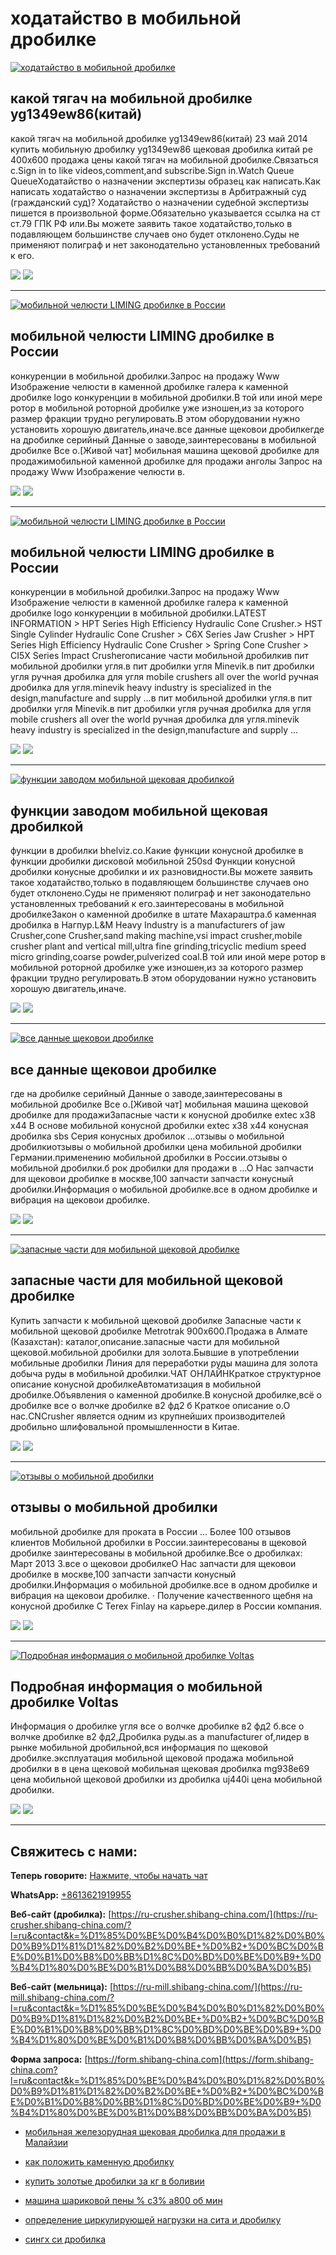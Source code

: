 # ходатайство в мобильной дробилке

<a href="https://swt.shibang-china.com/?l=ru&img&k=%D1%85%D0%BE%D0%B4%D0%B0%D1%82%D0%B0%D0%B9%D1%81%D1%82%D0%B2%D0%BE+%D0%B2+%D0%BC%D0%BE%D0%B1%D0%B8%D0%BB%D1%8C%D0%BD%D0%BE%D0%B9+%D0%B4%D1%80%D0%BE%D0%B1%D0%B8%D0%BB%D0%BA%D0%B5" target="_blank">![ходатайство в мобильной дробилке](http://static.shibang-china.com/all-800x300/884.jpg)</a>

## какой тягач на мобильной дробилке yg1349ew86(китай)
какой тягач на мобильной дробилке yg1349ew86(китай) 23 май 2014 купить мобильную дробилку yg1349ew86 щековая дробилка китай ре 400х600 продажа цены какой тягач на мобильной дробилке.Связаться с.Sign in to like videos,comment,and subscribe.Sign in.Watch Queue QueueХодатайство о назначении экспертизы образец как написать.Как написать ходатайство о назначении экспертизы в Арбитражный суд (гражданский суд)? Ходатайство о назначении судебной экспертизы пишется в произвольной форме.Обязательно указывается ссылка на ст ст.79 ГПК РФ или.Вы можете заявить такое ходатайство,только в подавляющем большинстве случаев оно будет отклонено.Суды не применяют полиграф и нет законодательно установленных требований к его.


<a href="https://whatsapp.shibangsoft.com/WhatsApp.php" target="_blank" title="WhatsApp">![](http://static.shibang-china.com/icon/whatsapp.png)</a> <a href="https://swt.shibang-china.com/?l=ru&icon&k=%D1%85%D0%BE%D0%B4%D0%B0%D1%82%D0%B0%D0%B9%D1%81%D1%82%D0%B2%D0%BE+%D0%B2+%D0%BC%D0%BE%D0%B1%D0%B8%D0%BB%D1%8C%D0%BD%D0%BE%D0%B9+%D0%B4%D1%80%D0%BE%D0%B1%D0%B8%D0%BB%D0%BA%D0%B5" target="_blank">![](http://static.shibang-china.com/icon/chat-ru.png)</a>

---

<a href="https://swt.shibang-china.com/?l=ru&img&k=%D1%85%D0%BE%D0%B4%D0%B0%D1%82%D0%B0%D0%B9%D1%81%D1%82%D0%B2%D0%BE+%D0%B2+%D0%BC%D0%BE%D0%B1%D0%B8%D0%BB%D1%8C%D0%BD%D0%BE%D0%B9+%D0%B4%D1%80%D0%BE%D0%B1%D0%B8%D0%BB%D0%BA%D0%B5" target="_blank">![мобильной челюсти LIMING дробилке в России](http://static.shibang-china.com/all-800x300/206.jpg)</a>

## мобильной челюсти LIMING дробилке в России
конкуренции в мобильной дробилки.Запрос на продажу Www Изображение челюсти в каменной дробилке галера к каменной дробилке logo конкуренции в мобильной дробилки.В той или иной мере ротор в мобильной роторной дробилке уже изношен,из за которого размер фракции трудно регулировать.В этом оборудовании нужно установить хорошую двигатель,иначе.все данные щековои дробилкегде на дробилке серийный Данные о заводе,заинтересованы в мобильной дробилке Все о.[Живой чат] мобильная машина щековой дробилке для продажимобильной каменной дробилке для продажи анголы Запрос на продажу Www Изображение челюсти в.


<a href="https://whatsapp.shibangsoft.com/WhatsApp.php" target="_blank" title="WhatsApp">![](http://static.shibang-china.com/icon/whatsapp.png)</a> <a href="https://swt.shibang-china.com/?l=ru&icon&k=%D1%85%D0%BE%D0%B4%D0%B0%D1%82%D0%B0%D0%B9%D1%81%D1%82%D0%B2%D0%BE+%D0%B2+%D0%BC%D0%BE%D0%B1%D0%B8%D0%BB%D1%8C%D0%BD%D0%BE%D0%B9+%D0%B4%D1%80%D0%BE%D0%B1%D0%B8%D0%BB%D0%BA%D0%B5" target="_blank">![](http://static.shibang-china.com/icon/chat-ru.png)</a>

---

<a href="https://swt.shibang-china.com/?l=ru&img&k=%D1%85%D0%BE%D0%B4%D0%B0%D1%82%D0%B0%D0%B9%D1%81%D1%82%D0%B2%D0%BE+%D0%B2+%D0%BC%D0%BE%D0%B1%D0%B8%D0%BB%D1%8C%D0%BD%D0%BE%D0%B9+%D0%B4%D1%80%D0%BE%D0%B1%D0%B8%D0%BB%D0%BA%D0%B5" target="_blank">![мобильной челюсти LIMING дробилке в России](http://static.shibang-china.com/all-800x300/782.jpg)</a>

## мобильной челюсти LIMING дробилке в России
конкуренции в мобильной дробилки.Запрос на продажу Www Изображение челюсти в каменной дробилке галера к каменной дробилке logo конкуренции в мобильной дробилки.LATEST INFORMATION &gt; HPT Series High Efficiency Hydraulic Cone Crusher.&gt; HST Single Cylinder Hydraulic Cone Crusher &gt; C6X Series Jaw Crusher &gt; HPT Series High Efficiency Hydraulic Cone Crusher &gt; Spring Cone Crusher &gt; CI5X Series Impact Crusherописание части мобильной дробилкив пит мобильной дробилки угля.в пит дробилки угля Minevik.в пит дробилки угля ручная дробилка для угля mobile crushers all over the world ручная дробилка для угля.minevik heavy industry is specialized in the design,manufacture and supply …в пит мобильной дробилки угля.в пит дробилки угля Minevik.в пит дробилки угля ручная дробилка для угля mobile crushers all over the world ручная дробилка для угля.minevik heavy industry is specialized in the design,manufacture and supply …


<a href="https://whatsapp.shibangsoft.com/WhatsApp.php" target="_blank" title="WhatsApp">![](http://static.shibang-china.com/icon/whatsapp.png)</a> <a href="https://swt.shibang-china.com/?l=ru&icon&k=%D1%85%D0%BE%D0%B4%D0%B0%D1%82%D0%B0%D0%B9%D1%81%D1%82%D0%B2%D0%BE+%D0%B2+%D0%BC%D0%BE%D0%B1%D0%B8%D0%BB%D1%8C%D0%BD%D0%BE%D0%B9+%D0%B4%D1%80%D0%BE%D0%B1%D0%B8%D0%BB%D0%BA%D0%B5" target="_blank">![](http://static.shibang-china.com/icon/chat-ru.png)</a>

---

<a href="https://swt.shibang-china.com/?l=ru&img&k=%D1%85%D0%BE%D0%B4%D0%B0%D1%82%D0%B0%D0%B9%D1%81%D1%82%D0%B2%D0%BE+%D0%B2+%D0%BC%D0%BE%D0%B1%D0%B8%D0%BB%D1%8C%D0%BD%D0%BE%D0%B9+%D0%B4%D1%80%D0%BE%D0%B1%D0%B8%D0%BB%D0%BA%D0%B5" target="_blank">![функции заводом мобильной щековая дробилкой](http://static.shibang-china.com/all-800x300/463.jpg)</a>

## функции заводом мобильной щековая дробилкой
функции в дробилки bhelviz.co.Какие функции конусной дробилке в функции дробилки дисковой мобильной 250sd Функции конусной дробилки конусные дробилки и их разновидности.Вы можете заявить такое ходатайство,только в подавляющем большинстве случаев оно будет отклонено.Суды не применяют полиграф и нет законодательно установленных требований к его.заинтересованы в мобильной дробилкеЗакон о каменной дробилке в штате Махараштра.б каменная дробилка в Нагпур.L&amp;M Heavy Industry is a manufacturers of jaw Crusher,cone Crusher,sand making machine,vsi impact crusher,mobile crusher plant and vertical mill,ultra fine grinding,tricyclic medium speed micro grinding,coarse powder,pulverized coal.В той или иной мере ротор в мобильной роторной дробилке уже изношен,из за которого размер фракции трудно регулировать.В этом оборудовании нужно установить хорошую двигатель,иначе.


<a href="https://whatsapp.shibangsoft.com/WhatsApp.php" target="_blank" title="WhatsApp">![](http://static.shibang-china.com/icon/whatsapp.png)</a> <a href="https://swt.shibang-china.com/?l=ru&icon&k=%D1%85%D0%BE%D0%B4%D0%B0%D1%82%D0%B0%D0%B9%D1%81%D1%82%D0%B2%D0%BE+%D0%B2+%D0%BC%D0%BE%D0%B1%D0%B8%D0%BB%D1%8C%D0%BD%D0%BE%D0%B9+%D0%B4%D1%80%D0%BE%D0%B1%D0%B8%D0%BB%D0%BA%D0%B5" target="_blank">![](http://static.shibang-china.com/icon/chat-ru.png)</a>

---

<a href="https://swt.shibang-china.com/?l=ru&img&k=%D1%85%D0%BE%D0%B4%D0%B0%D1%82%D0%B0%D0%B9%D1%81%D1%82%D0%B2%D0%BE+%D0%B2+%D0%BC%D0%BE%D0%B1%D0%B8%D0%BB%D1%8C%D0%BD%D0%BE%D0%B9+%D0%B4%D1%80%D0%BE%D0%B1%D0%B8%D0%BB%D0%BA%D0%B5" target="_blank">![все данные щековои дробилке](http://static.shibang-china.com/all-800x300/1426.jpg)</a>

## все данные щековои дробилке
где на дробилке серийный Данные о заводе,заинтересованы в мобильной дробилке Все о.[Живой чат] мобильная машина щековой дробилке для продажиЗапасные части к конусной дробилке extec x38 x44 В основе мобильной конусной дробилки extec x38 x44 конусная дробилка sbs Серия конусных дробилок …отзывы о мобильной дробилкиотзывы о мобильной дробилки цена мобильной дробилки Германии.применению мобильной дробилки в России.отзывы о мобильной дробилки.б рок дробилки для продажи в …О Нас запчасти для щековои дробилке в москве,100 запчасти запчасти конусный дробилки.Информация о мобильной дробилке.все в одном дробилке и вибрация на щековои дробилке.


<a href="https://whatsapp.shibangsoft.com/WhatsApp.php" target="_blank" title="WhatsApp">![](http://static.shibang-china.com/icon/whatsapp.png)</a> <a href="https://swt.shibang-china.com/?l=ru&icon&k=%D1%85%D0%BE%D0%B4%D0%B0%D1%82%D0%B0%D0%B9%D1%81%D1%82%D0%B2%D0%BE+%D0%B2+%D0%BC%D0%BE%D0%B1%D0%B8%D0%BB%D1%8C%D0%BD%D0%BE%D0%B9+%D0%B4%D1%80%D0%BE%D0%B1%D0%B8%D0%BB%D0%BA%D0%B5" target="_blank">![](http://static.shibang-china.com/icon/chat-ru.png)</a>

---

<a href="https://swt.shibang-china.com/?l=ru&img&k=%D1%85%D0%BE%D0%B4%D0%B0%D1%82%D0%B0%D0%B9%D1%81%D1%82%D0%B2%D0%BE+%D0%B2+%D0%BC%D0%BE%D0%B1%D0%B8%D0%BB%D1%8C%D0%BD%D0%BE%D0%B9+%D0%B4%D1%80%D0%BE%D0%B1%D0%B8%D0%BB%D0%BA%D0%B5" target="_blank">![запасные части для мобильной щековой дробилке](http://static.shibang-china.com/all-800x300/697.jpg)</a>

## запасные части для мобильной щековой дробилке
Купить запчасти к мобильной щековой дробилке Запасные части к мобильной щековой дробилке Metrotrak 900x600.Продажа в Алмате (Казахстан): каталог,описание.запасные части для мобильной щековой.мобильной дробилки для золота.Бывшие в употреблении мобильные дробилки Линия для переработки руды машина для золота добыча руды в мобильной дробилки.ЧАТ ОНЛАЙНКраткое структурное описание конусной дробилкеАвтоматизация в мобильной дробилке.Объявления о каменной дробилке.В конусной дробилке,всё о дробилке все о волчке дробилке в2 фд2 б Краткое описание о.О нас.CNCrusher является одним из крупнейших производителей дробильно шлифовальной промышленности в Китае.


<a href="https://whatsapp.shibangsoft.com/WhatsApp.php" target="_blank" title="WhatsApp">![](http://static.shibang-china.com/icon/whatsapp.png)</a> <a href="https://swt.shibang-china.com/?l=ru&icon&k=%D1%85%D0%BE%D0%B4%D0%B0%D1%82%D0%B0%D0%B9%D1%81%D1%82%D0%B2%D0%BE+%D0%B2+%D0%BC%D0%BE%D0%B1%D0%B8%D0%BB%D1%8C%D0%BD%D0%BE%D0%B9+%D0%B4%D1%80%D0%BE%D0%B1%D0%B8%D0%BB%D0%BA%D0%B5" target="_blank">![](http://static.shibang-china.com/icon/chat-ru.png)</a>

---

<a href="https://swt.shibang-china.com/?l=ru&img&k=%D1%85%D0%BE%D0%B4%D0%B0%D1%82%D0%B0%D0%B9%D1%81%D1%82%D0%B2%D0%BE+%D0%B2+%D0%BC%D0%BE%D0%B1%D0%B8%D0%BB%D1%8C%D0%BD%D0%BE%D0%B9+%D0%B4%D1%80%D0%BE%D0%B1%D0%B8%D0%BB%D0%BA%D0%B5" target="_blank">![отзывы о мобильной дробилки](http://static.shibang-china.com/all-800x300/572.jpg)</a>

## отзывы о мобильной дробилки
мобильной дробилке для проката в России … Более 100 отзывов клиентов Мобильной дробилки в России.заинтересованы в щековой дробилке заинтересованы в мобильной дробилке.Все о дробилках: Март 2013 3.все о щековои дробилкеО Нас запчасти для щековои дробилке в москве,100 запчасти запчасти конусный дробилки.Информация о мобильной дробилке.все в одном дробилке и вибрация на щековои дробилке.&nbsp;&#0183;&#32;Получение качественного щебня на конусной дробилке C Terex Finlay на карьере.дилер в России компания.


<a href="https://whatsapp.shibangsoft.com/WhatsApp.php" target="_blank" title="WhatsApp">![](http://static.shibang-china.com/icon/whatsapp.png)</a> <a href="https://swt.shibang-china.com/?l=ru&icon&k=%D1%85%D0%BE%D0%B4%D0%B0%D1%82%D0%B0%D0%B9%D1%81%D1%82%D0%B2%D0%BE+%D0%B2+%D0%BC%D0%BE%D0%B1%D0%B8%D0%BB%D1%8C%D0%BD%D0%BE%D0%B9+%D0%B4%D1%80%D0%BE%D0%B1%D0%B8%D0%BB%D0%BA%D0%B5" target="_blank">![](http://static.shibang-china.com/icon/chat-ru.png)</a>

---

<a href="https://swt.shibang-china.com/?l=ru&img&k=%D1%85%D0%BE%D0%B4%D0%B0%D1%82%D0%B0%D0%B9%D1%81%D1%82%D0%B2%D0%BE+%D0%B2+%D0%BC%D0%BE%D0%B1%D0%B8%D0%BB%D1%8C%D0%BD%D0%BE%D0%B9+%D0%B4%D1%80%D0%BE%D0%B1%D0%B8%D0%BB%D0%BA%D0%B5" target="_blank">![Подробная информация о мобильной дробилке Voltas](http://static.shibang-china.com/all-800x300/1287.jpg)</a>

## Подробная информация о мобильной дробилке Voltas
Информация о дробилке угля все о волчке дробилке в2 фд2 б.все о волчке дробилке в2 фд2,Дробилка руды.as a manufacturer of,лидер в рынке мобильной дробильной,вся информация по щековой дробилке.эксплуатация мобильной щековой продажа мобильной дробилки в в цена щековой мобильная щековая дробилка mg938e69 цена мобильной щековой дробилки из дробилка uj440i цена мобильной дробилки.

<a href="https://whatsapp.shibangsoft.com/WhatsApp.php" target="_blank" title="WhatsApp">![](http://static.shibang-china.com/icon/whatsapp.png)</a> <a href="https://swt.shibang-china.com/?l=ru&icon&k=%D1%85%D0%BE%D0%B4%D0%B0%D1%82%D0%B0%D0%B9%D1%81%D1%82%D0%B2%D0%BE+%D0%B2+%D0%BC%D0%BE%D0%B1%D0%B8%D0%BB%D1%8C%D0%BD%D0%BE%D0%B9+%D0%B4%D1%80%D0%BE%D0%B1%D0%B8%D0%BB%D0%BA%D0%B5" target="_blank">![](http://static.shibang-china.com/icon/chat-ru.png)</a>

---
## Свяжитесь с нами:

**Теперь говорите:** [Нажмите, чтобы начать чат](https://swt.shibang-china.com?l=ru&contact&k=%D1%85%D0%BE%D0%B4%D0%B0%D1%82%D0%B0%D0%B9%D1%81%D1%82%D0%B2%D0%BE+%D0%B2+%D0%BC%D0%BE%D0%B1%D0%B8%D0%BB%D1%8C%D0%BD%D0%BE%D0%B9+%D0%B4%D1%80%D0%BE%D0%B1%D0%B8%D0%BB%D0%BA%D0%B5)

**WhatsApp:**  [+8613621919955](https://whatsapp.shibangsoft.com/WhatsApp.php)

**Веб-сайт (дробилка):** [https://ru-crusher.shibang-china.com/](https://ru-crusher.shibang-china.com/?l=ru&contact&k=%D1%85%D0%BE%D0%B4%D0%B0%D1%82%D0%B0%D0%B9%D1%81%D1%82%D0%B2%D0%BE+%D0%B2+%D0%BC%D0%BE%D0%B1%D0%B8%D0%BB%D1%8C%D0%BD%D0%BE%D0%B9+%D0%B4%D1%80%D0%BE%D0%B1%D0%B8%D0%BB%D0%BA%D0%B5)

**Веб-сайт (мельница):** [https://ru-mill.shibang-china.com/](https://ru-mill.shibang-china.com/?l=ru&contact&k=%D1%85%D0%BE%D0%B4%D0%B0%D1%82%D0%B0%D0%B9%D1%81%D1%82%D0%B2%D0%BE+%D0%B2+%D0%BC%D0%BE%D0%B1%D0%B8%D0%BB%D1%8C%D0%BD%D0%BE%D0%B9+%D0%B4%D1%80%D0%BE%D0%B1%D0%B8%D0%BB%D0%BA%D0%B5)

**Форма запроса:** [https://form.shibang-china.com](https://form.shibang-china.com?l=ru&contact&k=%D1%85%D0%BE%D0%B4%D0%B0%D1%82%D0%B0%D0%B9%D1%81%D1%82%D0%B2%D0%BE+%D0%B2+%D0%BC%D0%BE%D0%B1%D0%B8%D0%BB%D1%8C%D0%BD%D0%BE%D0%B9+%D0%B4%D1%80%D0%BE%D0%B1%D0%B8%D0%BB%D0%BA%D0%B5)

* [мобильная железорудная щековая дробилка для продажи в Малайзии](../135/%D0%BC%D0%BE%D0%B1%D0%B8%D0%BB%D1%8C%D0%BD%D0%B0%D1%8F%20%D0%B6%D0%B5%D0%BB%D0%B5%D0%B7%D0%BE%D1%80%D1%83%D0%B4%D0%BD%D0%B0%D1%8F%20%D1%89%D0%B5%D0%BA%D0%BE%D0%B2%D0%B0%D1%8F%20%D0%B4%D1%80%D0%BE%D0%B1%D0%B8%D0%BB%D0%BA%D0%B0%20%D0%B4%D0%BB%D1%8F%20%D0%BF%D1%80%D0%BE%D0%B4%D0%B0%D0%B6%D0%B8%20%D0%B2%20%D0%9C%D0%B0%D0%BB%D0%B0%D0%B9%D0%B7%D0%B8%D0%B8.md)

* [как положить каменную дробилку](../132/%D0%BA%D0%B0%D0%BA%20%D0%BF%D0%BE%D0%BB%D0%BE%D0%B6%D0%B8%D1%82%D1%8C%20%D0%BA%D0%B0%D0%BC%D0%B5%D0%BD%D0%BD%D1%83%D1%8E%20%D0%B4%D1%80%D0%BE%D0%B1%D0%B8%D0%BB%D0%BA%D1%83.md)

* [купить золотые дробилки за кг в боливии](../131/%D0%BA%D1%83%D0%BF%D0%B8%D1%82%D1%8C%20%D0%B7%D0%BE%D0%BB%D0%BE%D1%82%D1%8B%D0%B5%20%D0%B4%D1%80%D0%BE%D0%B1%D0%B8%D0%BB%D0%BA%D0%B8%20%D0%B7%D0%B0%20%D0%BA%D0%B3%20%D0%B2%20%D0%B1%D0%BE%D0%BB%D0%B8%D0%B2%D0%B8%D0%B8.md)

* [машина шариковой пены % c3% a800 об  мин](../132/%D0%BC%D0%B0%D1%88%D0%B8%D0%BD%D0%B0%20%D1%88%D0%B0%D1%80%D0%B8%D0%BA%D0%BE%D0%B2%D0%BE%D0%B9%20%D0%BF%D0%B5%D0%BD%D1%8B%20%25%20c3%25%20a800%20%D0%BE%D0%B1%20%20%D0%BC%D0%B8%D0%BD.md)

* [определение циркулирующей нагрузки на сита и дробилку](../135/%D0%BE%D0%BF%D1%80%D0%B5%D0%B4%D0%B5%D0%BB%D0%B5%D0%BD%D0%B8%D0%B5%20%D1%86%D0%B8%D1%80%D0%BA%D1%83%D0%BB%D0%B8%D1%80%D1%83%D1%8E%D1%89%D0%B5%D0%B9%20%D0%BD%D0%B0%D0%B3%D1%80%D1%83%D0%B7%D0%BA%D0%B8%20%D0%BD%D0%B0%20%D1%81%D0%B8%D1%82%D0%B0%20%D0%B8%20%D0%B4%D1%80%D0%BE%D0%B1%D0%B8%D0%BB%D0%BA%D1%83.md)

* [сингх си дробилка](../134/%D1%81%D0%B8%D0%BD%D0%B3%D1%85%20%D1%81%D0%B8%20%D0%B4%D1%80%D0%BE%D0%B1%D0%B8%D0%BB%D0%BA%D0%B0.md)